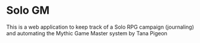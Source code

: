 # Solo GM

This is a web application to keep track of a Solo RPG campaign (journaling) and automating the Mythic Game Master system by Tana Pigeon
